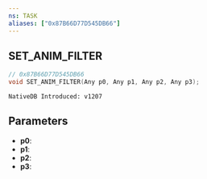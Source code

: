 ```yaml
---
ns: TASK
aliases: ["0x87B66D77D545DB66"]
---
```

## SET_ANIM_FILTER

```c
// 0x87B66D77D545DB66
void SET_ANIM_FILTER(Any p0, Any p1, Any p2, Any p3);
```

```
NativeDB Introduced: v1207
```

## Parameters
* **p0**:
* **p1**:
* **p2**:
* **p3**:

